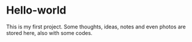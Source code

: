# Hello-world
This is my first project. Some thoughts, ideas, notes and even photos are stored here, also with some codes.
